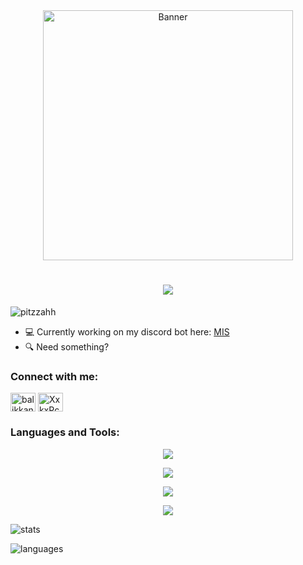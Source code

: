 <div align="center">
  <img src="https://media.giphy.com/media/iIqmM5tTjmpOB9mpbn/giphy.gif" alt="Banner" width="400" />
</div>

<h1 align="center">
  <a href="https://git.io/typing-svg">
    <img src="https://readme-typing-svg.herokuapp.com/?font=roboto&duration=4500&center=true&vCenter=true&width=550&lines=Hi+There!;I'm+pitzzahh!;I+like+🍕;Nice+to+meet+you+%3A)&size=30">
  </a>
</h1>

<p align="left"> <img src="https://komarev.com/ghpvc/?username=pitzzahh&label=Profile%20views&color=0e75b6&style=flat" alt="pitzzahh" /> </p>

- 💻 Currently working on my discord bot here: [MIS](https://github.com/pitzzahh/MIS-Release)
- 🔍 Need something?

<h3 align="left">Connect with me:</h3>
<p align="left">
<a href="https://fb.com/beHappyAlwaysThankYou" target="blank"><img align="center" src="https://raw.githubusercontent.com/rahuldkjain/github-profile-readme-generator/master/src/images/icons/Social/facebook.svg" alt="balikkanapopleasemissnapokita" height="30" width="40" /></a>
<a href="https://discord.gg/XxkxPcfDgF" target="blank"><img align="center" src="https://raw.githubusercontent.com/rahuldkjain/github-profile-readme-generator/master/src/images/icons/Social/discord.svg" alt="XxkxPcfDgF" height="30" width="40" /></a>
</p>

<h3 align="left">Languages and Tools:</h3>
<p align="center">
  <a href="https://skillicons.dev">
    <img src="https://skillicons.dev/icons?i=java,spring,idea,eclipse,maven,git,github,linux,graphql" />
  </a>

</p>

<p align="center">
  <a href="https://skillicons.dev">
    <img src="https://skillicons.dev/icons?i=discord,twitter,postgres,vscode,html,css,js,sass" />
  </a>
</p>

<p align="center">
  <a href="https://skillicons.dev">
    <img src="https://skillicons.dev/icons?i=figma,xd,docker,androidstudio,cs,graphql,gradle,jenkins" />
  </a>
</p>

<p align="center">
  <a href="https://skillicons.dev">
    <img src="https://skillicons.dev/icons?i=gradle,jenkins,md,netlify,sqlite,visualstudio,netlify,md" />
  </a>
</p>

![stats](https://github-readme-stats.vercel.app/api?username=pitzzahh&show_icons=true&theme=tokyonight)

![languages](https://github-readme-stats.vercel.app/api/top-langs/?username=pitzzahh&layout=compact&theme=tokyonight)
